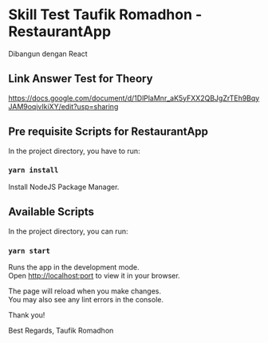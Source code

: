 # Skill Test Taufik Romadhon - RestaurantApp
Dibangun dengan React

## Link Answer Test for Theory
https://docs.google.com/document/d/1DlPlaMnr_aK5yFXX2QBJgZrTEh9BqyJAM9oqivIkiXY/edit?usp=sharing

## Pre requisite Scripts for RestaurantApp
In the project directory, you have to run:

### `yarn install`

Install NodeJS Package Manager.


## Available Scripts

In the project directory, you can run:

### `yarn start`
Runs the app in the development mode.\
Open [http://localhost:port](http://localhost:port) to view it in your browser.

The page will reload when you make changes.\
You may also see any lint errors in the console.


Thank you!

Best Regards,
Taufik Romadhon

